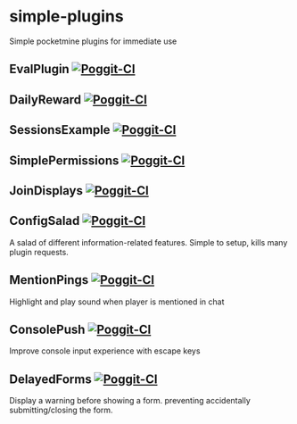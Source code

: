 # simple-plugins
Simple pocketmine plugins for immediate use

## EvalPlugin [![Poggit-CI](https://poggit.pmmp.io/ci.badge/SOF3/simple-plugins/EvalPlugin)](https://poggit.pmmp.io/ci/SOF3/simple-plugins/EvalPlugin)

## DailyReward [![Poggit-CI](https://poggit.pmmp.io/ci.badge/SOF3/simple-plugins/DailyReward)](https://poggit.pmmp.io/ci/SOF3/simple-plugins/DailyReward)

## SessionsExample [![Poggit-CI](https://poggit.pmmp.io/ci.badge/SOF3/simple-plugins/SessionsExample)](https://poggit.pmmp.io/ci/SOF3/simple-plugins/SessionsExample)

## SimplePermissions [![Poggit-CI](https://poggit.pmmp.io/ci.badge/SOF3/simple-plugins/SimplePermissions)](https://poggit.pmmp.io/ci/SOF3/simple-plugins/SimplePermissions)

## JoinDisplays [![Poggit-CI](https://poggit.pmmp.io/ci.badge/SOF3/simple-plugins/JoinDisplays)](https://poggit.pmmp.io/ci/SOF3/simple-plugins/JoinDisplays)

## ConfigSalad [![Poggit-CI](https://poggit.pmmp.io/ci.badge/SOF3/simple-plugins/ConfigSalad)](https://poggit.pmmp.io/ci/SOF3/simple-plugins/ConfigSalad)
A salad of different information-related features. Simple to setup, kills many plugin requests.

## MentionPings [![Poggit-CI](https://poggit.pmmp.io/ci.badge/SOF3/simple-plugins/MentionPings)](https://poggit.pmmp.io/ci/SOF3/simple-plugins/MentionPings)
Highlight and play sound when player is mentioned in chat

## ConsolePush [![Poggit-CI](https://poggit.pmmp.io/ci.badge/SOF3/simple-plugins/ConsolePush)](https://poggit.pmmp.io/ci/SOF3/simple-plugins/ConsolePush)
Improve console input experience with escape keys

## DelayedForms [![Poggit-CI](https://poggit.pmmp.io/ci.badge/SOF3/simple-plugins/DelayedForms)](https://poggit.pmmp.io/ci/SOF3/simple-plugins/DelayedForms)
Display a warning before showing a form. preventing accidentally submitting/closing the form.
